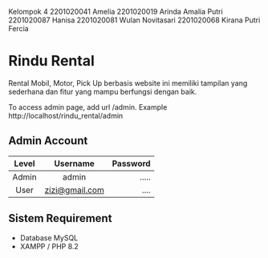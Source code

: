 Kelompok 4
2201020041 	Amelia 
2201020019 	Arinda Amalia Putri 
2201020087 	Hanisa 
2201020081 	Wulan Novitasari 
2201020068 	Kirana Putri Fercia

# Rindu Rental

Rental Mobil, Motor, Pick Up berbasis website ini memiliki tampilan yang sederhana dan fitur yang mampu berfungsi dengan baik.

To access admin page, add url /admin. Example http://localhost/rindu_rental/admin

## Admin Account

| Level |    Username    | Password |
| :---: | :------------: | -------: |
| Admin |     admin      |    ..... |
| User  | zizi@gmail.com |     .... |

## Sistem Requirement

- Database MySQL
- XAMPP / PHP 8.2
